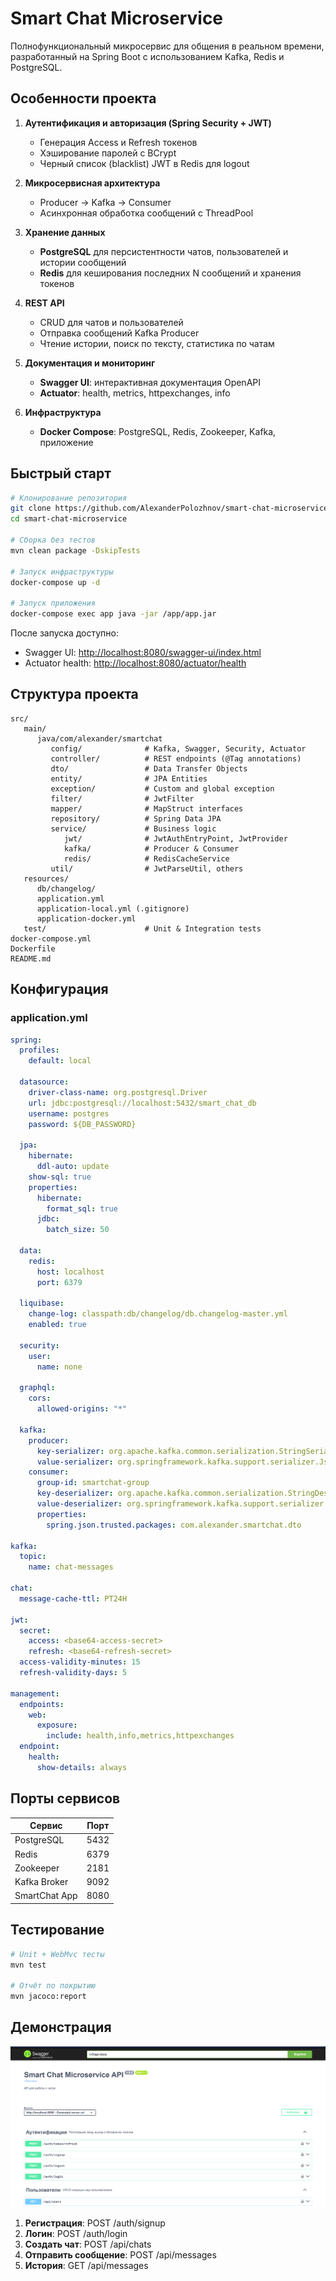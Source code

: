 # Smart Chat Microservice

Полнофункциональный микросервис для общения в реальном времени, разработанный на Spring Boot с использованием Kafka,
Redis и PostgreSQL.

## Особенности проекта

1. **Аутентификация и авторизация (Spring Security + JWT)**
    - Генерация Access и Refresh токенов
    - Хэширование паролей с BCrypt
    - Черный список (blacklist) JWT в Redis для logout

2. **Микросервисная архитектура**
    - Producer -> Kafka -> Consumer
   - Асинхронная обработка сообщений с ThreadPool

3. **Хранение данных**
    - **PostgreSQL** для персистентности чатов, пользователей и истории сообщений
    - **Redis** для кеширования последних N сообщений и хранения токенов

4. **REST API**
    - CRUD для чатов и пользователей
    - Отправка сообщений Kafka Producer
    - Чтение истории, поиск по тексту, статистика по чатам

5. **Документация и мониторинг**
    - **Swagger UI**: интерактивная документация OpenAPI
    - **Actuator**: health, metrics, httpexchanges, info

6. **Инфраструктура**
    - **Docker Compose**: PostgreSQL, Redis, Zookeeper, Kafka, приложение

## Быстрый старт

```bash
# Клонирование репозитория
git clone https://github.com/AlexanderPolozhnov/smart-chat-microservice.git
cd smart-chat-microservice

# Сборка без тестов
mvn clean package -DskipTests

# Запуск инфраструктуры
docker-compose up -d

# Запуск приложения
docker-compose exec app java -jar /app/app.jar
```

После запуска доступно:

* Swagger UI: [http://localhost:8080/swagger-ui/index.html](http://localhost:8080/swagger-ui/index.html)
* Actuator health: [http://localhost:8080/actuator/health](http://localhost:8080/actuator/health)

## Структура проекта

```
src/
   main/
      java/com/alexander/smartchat
         config/              # Kafka, Swagger, Security, Actuator
         controller/          # REST endpoints (@Tag annotations)
         dto/                 # Data Transfer Objects
         entity/              # JPA Entities
         exception/           # Custom and global exception
         filter/              # JwtFilter
         mapper/              # MapStruct interfaces
         repository/          # Spring Data JPA
         service/             # Business logic
            jwt/              # JwtAuthEntryPoint, JwtProvider
            kafka/            # Producer & Consumer
            redis/            # RedisCacheService
         util/                # JwtParseUtil, others
   resources/
      db/changelog/
      application.yml
      application-local.yml (.gitignore)
      application-docker.yml
   test/                      # Unit & Integration tests
docker-compose.yml
Dockerfile
README.md
```

## Конфигурация

### application.yml

```yaml
spring:
  profiles:
    default: local

  datasource:
    driver-class-name: org.postgresql.Driver
    url: jdbc:postgresql://localhost:5432/smart_chat_db
    username: postgres
    password: ${DB_PASSWORD}

  jpa:
    hibernate:
      ddl-auto: update
    show-sql: true
    properties:
      hibernate:
        format_sql: true
      jdbc:
        batch_size: 50

  data:
    redis:
      host: localhost
      port: 6379

  liquibase:
    change-log: classpath:db/changelog/db.changelog-master.yml
    enabled: true

  security:
    user:
      name: none

  graphql:
    cors:
      allowed-origins: "*"

  kafka:
    producer:
      key-serializer: org.apache.kafka.common.serialization.StringSerializer
      value-serializer: org.springframework.kafka.support.serializer.JsonSerializer
    consumer:
      group-id: smartchat-group
      key-deserializer: org.apache.kafka.common.serialization.StringDeserializer
      value-deserializer: org.springframework.kafka.support.serializer.JsonDeserializer
      properties:
        spring.json.trusted.packages: com.alexander.smartchat.dto

kafka:
  topic:
    name: chat-messages

chat:
  message-cache-ttl: PT24H

jwt:
  secret:
    access: <base64-access-secret>
    refresh: <base64-refresh-secret>
  access-validity-minutes: 15
  refresh-validity-days: 5

management:
  endpoints:
    web:
      exposure:
        include: health,info,metrics,httpexchanges
  endpoint:
    health:
      show-details: always
```

## Порты сервисов

| Сервис        | Порт |
|---------------|------|
| PostgreSQL    | 5432 |
| Redis         | 6379 |
| Zookeeper     | 2181 |
| Kafka Broker  | 9092 |
| SmartChat App | 8080 |

## Тестирование

```bash
# Unit + WebMvc тесты
mvn test

# Отчёт по покрытию
mvn jacoco:report
```

## Демонстрация

![Swagger UI](docs/swagger-screenshot.png)

1. **Регистрация**: POST /auth/signup
2. **Логин**:      POST /auth/login
3. **Создать чат**: POST /api/chats
4. **Отправить сообщение**: POST /api/messages
5. **История**:    GET /api/messages
